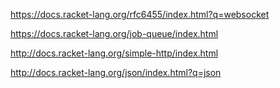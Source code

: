 https://docs.racket-lang.org/rfc6455/index.html?q=websocket

https://docs.racket-lang.org/job-queue/index.html

http://docs.racket-lang.org/simple-http/index.html

http://docs.racket-lang.org/json/index.html?q=json
